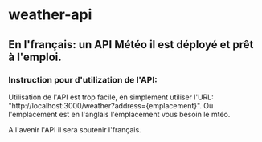 # weather-api
## En l'français: un API Météo il est déployé et prêt à l'emploi.

### Instruction pour d'utilization de l'API:

Utilisation de l'API est trop facile, en simplement utiliser l'URL: "http://localhost:3000/weather?address={emplacement}".
Où l'emplacement est en l'anglais l'emplacement vous besoin le mtéo.

A l'avenir l'API il sera soutenir l'français.
